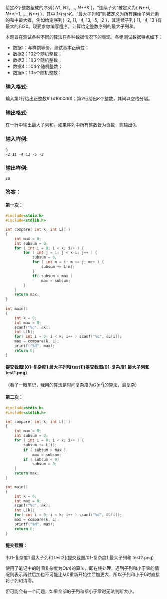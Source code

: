给定*K*个整数组成的序列{ *N*1, *N*2, ..., *N**K* }，“连续子列”被定义为{ *N**i*, *N**i*+1, ..., *N**j* }，其中 1≤*i*≤*j*≤*K*。“最大子列和”则被定义为所有连续子列元素的和中最大者。例如给定序列{ -2, 11, -4, 13, -5, -2 }，其连续子列{ 11, -4, 13 }有最大的和20。现要求你编写程序，计算给定整数序列的最大子列和。

本题旨在测试各种不同的算法在各种数据情况下的表现。各组测试数据特点如下：

- 数据1：与样例等价，测试基本正确性；
- 数据2：102个随机整数；
- 数据3：103个随机整数；
- 数据4：104个随机整数；
- 数据5：105个随机整数；

### 输入格式:

输入第1行给出正整数*K* (≤100000)；第2行给出*K*个整数，其间以空格分隔。

### 输出格式:

在一行中输出最大子列和。如果序列中所有整数皆为负数，则输出0。

### 输入样例:

```in
6
-2 11 -4 13 -5 -2
```

### 输出样例:

```out
20
```

### 答案：

#### 第一次：

```c
#include<stdio.h>
#include<stdlib.h>

int compare( int k, int L[] ) 
{
    int max = 0;
    int subsum = 0;
    for ( int i = 0; i < k; i++ ) {
        for ( int j = 1; j < k-i; j++ ) {
            subsum = 0;
            for ( int m = i; m <= j; m++ ) {
                subsum += L[m];
            }
            if( subsum > max )
                max = subsum;
        }
    }
    return max;
}

int main()
{
    int k = 0;
    int max = 0;
    scanf("%d", &k);
    int L[k];
    for( int i = 0; i < k; i++ ) scanf("%d", &L[i]);
    max = compare(k, L);
    printf("%d", max);
    return 0;
}
```

#### 提交截图![01-复杂度1 最大子列和 test1](提交截图/01-复杂度1 最大子列和 test1.png)

（看了一眼笔记，我用的算法是时间复杂度为$O(n^3)$的算法，最复杂）

#### 第二次：

```c
#include<stdio.h>
#include<stdlib.h>

int compare( int k, int L[] ) 
{
    int max = 0;
    int subsum = 0;
    for ( int i = 0; i < k; i++ ) {
        subsum += L[i];
        if ( subsum > max )
            max = subsum;
        if ( subsum < 0)
            subsum = 0;
    }
    return max;
}

int main()
{
    int k = 0;
    int max = 0;
    scanf("%d", &k);
    int L[k];
    for( int i = 0; i < k; i++ ) scanf("%d", &L[i]);
    max = compare(k, L);
    printf("%d", max);
    return 0;
}
```

#### 提交截图：

![01-复杂度1 最大子列和 test2](提交截图/01-复杂度1 最大子列和 test2.png)

使用了笔记中的时间复杂度为$O(n)$的算法，即在线处理，遇到子列和小于零的情况则表示再往后加也不可能比从0重新开始往后加更大，所以子列和小于0时直接将子列和清零。

但可能会有一个问题，如果全部的子列和都小于零时无法判断大小。